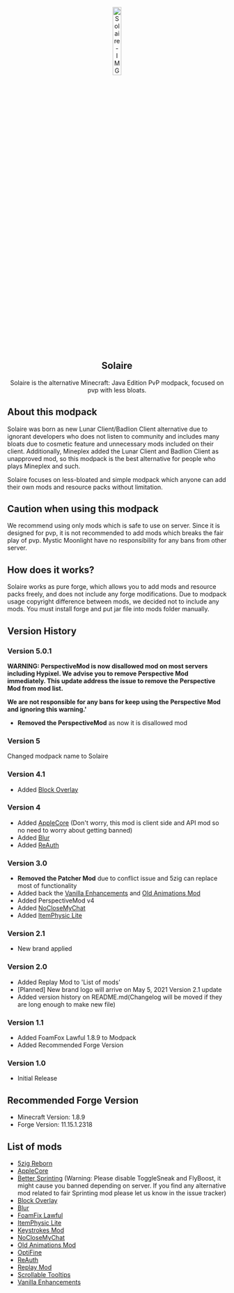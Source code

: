 

<p align="center">
 <img width="20%" src="https://raw.githubusercontent.com/MysticMoonlight/Solaire/main/logo.png" align="center" alt="Solaire-IMG" />
 <h2 align="center">Solaire</h2>
  <p align="center">
    Solaire is the alternative Minecraft: Java Edition PvP modpack, focused on pvp with less bloats. 
  </p>
</p>

## About this modpack ##
Solaire was born as new Lunar Client/Badlion Client alternative due to ignorant developers who does not listen to community and includes many bloats due to cosmetic feature and unnecessary mods included on their client. Additionally, Mineplex added the Lunar Client and Badlion Client as unapproved mod, so this modpack is the best alternative for people who plays Mineplex and such.

Solaire focuses on less-bloated and simple modpack which anyone can add their own mods and resource packs without limitation.

## Caution when using this modpack ##
We recommend using only mods which is safe to use on server. Since it is designed for pvp, it is not recommended to add mods which breaks the fair play of pvp. Mystic Moonlight have no responsibility for any bans from other server.

## How does it works? ##
Solaire works as pure forge, which allows you to add mods and resource packs freely, and does not include any forge modifications.
Due to modpack usage copyright difference between mods, we decided not to include any mods. You must install forge and put jar file into mods folder manually.

## Version History ##
### Version 5.0.1 ###
**WARNING: PerspectiveMod is now disallowed mod on most servers including Hypixel. We advise you to remove Perspective Mod immediately. This update address the issue to remove the Perspective Mod from mod list.**

**We are not responsible for any bans for keep using the Perspective Mod and ignoring this warning.'**

- **Removed the PerspectiveMod** as now it is disallowed mod 

### Version 5 ###
Changed modpack name to Solaire

### Version 4.1 ###
- Added [Block Overlay](https://hypixel.net/threads/forge-1-8-9-block-overlay-v4-0-3.1417995/)

### Version 4 ###
- Added [AppleCore](https://www.curseforge.com/minecraft/mc-mods/applecore) (Don't worry, this mod is client side and API mod so no need to worry about getting banned)
- Added [Blur](https://www.curseforge.com/minecraft/mc-mods/blur)
- Added [ReAuth](https://www.curseforge.com/minecraft/mc-mods/reauth)

### Version 3.0 ###
- **Removed the Patcher Mod** due to conflict issue and 5zig can replace most of functionality
- Added back the [Vanilla Enhancements](https://www.curseforge.com/minecraft/mc-mods/vanilla-enhancements) and [Old Animations Mod](https://www.curseforge.com/minecraft/mc-mods/old-animations-mod)
- Added PerspectiveMod v4
- Added [NoCloseMyChat](https://hypixel.net/threads/forge-modification-noclosemychat-for-mc-1-8.1260752/)
- Added [ItemPhysic Lite](https://www.curseforge.com/minecraft/mc-mods/itemphysic-lite)

### Version 2.1 ###
- New brand applied

### Version 2.0 ###
- Added Replay Mod to 'List of mods'
- [Planned] New brand logo will arrive on May 5, 2021 Version 2.1 update
- Added version history on README.md(Changelog will be moved if they are long enough to make new file)

### Version 1.1 ###
- Added FoamFox Lawful 1.8.9 to Modpack
- Added Recommended Forge Version

### Version 1.0 ###
- Initial Release

## Recommended Forge Version ##
- Minecraft Version: 1.8.9
- Forge Version: 11.15.1.2318

## List of mods ##
* [5zig Reborn](https://5zigreborn.eu/)
* [AppleCore](https://www.curseforge.com/minecraft/mc-mods/applecore)
* [Better Sprinting](https://www.curseforge.com/minecraft/mc-mods/better-sprinting) (Warning: Please disable ToggleSneak and FlyBoost, it might cause you banned depending on server. If you find any alternative mod related to fair Sprinting mod please let us know in the issue tracker)
* [Block Overlay](https://hypixel.net/threads/forge-1-8-9-block-overlay-v4-0-3.1417995/)
* [Blur](https://www.curseforge.com/minecraft/mc-mods/blur)
* [FoamFix Lawful](https://www.curseforge.com/minecraft/mc-mods/foamfix-optimization-mod)
* [ItemPhysic Lite](https://www.curseforge.com/minecraft/mc-mods/itemphysic-lite)
* [Keystrokes Mod](https://sk1er.club/mods/keystrokesmod)
* [NoCloseMyChat](https://hypixel.net/threads/forge-modification-noclosemychat-for-mc-1-8.1260752/)
* [Old Animations Mod](https://www.curseforge.com/minecraft/mc-mods/old-animations-mod)
* [OptiFine](https://www.optifine.net/home)
* [ReAuth](https://www.curseforge.com/minecraft/mc-mods/reauth)
* [Replay Mod](https://www.replaymod.com/)
* [Scrollable Tooltips](https://sk1er.club/mods/text_overflow_scroll)
* [Vanilla Enhancements](https://www.curseforge.com/minecraft/mc-mods/vanilla-enhancements)
